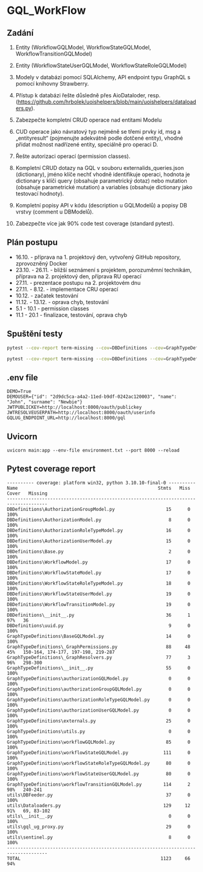# GQL_WorkFlow

## Zadání

1. Entity (WorkflowGQLModel, WorkflowStateGQLModel, WorkflowTransitionGQLModel)

2. Entity (WorkflowStateUserGQLModel, WorkflowStateRoleGQLModel)

3. Modely v databázi pomocí SQLAlchemy, API endpoint typu GraphQL s pomocí knihovny Strawberry.

4. Přístup k databázi řešte důsledně přes AioDataloder, resp. (https://github.com/hrbolek/uoishelpers/blob/main/uoishelpers/dataloaders.py).

5. Zabezpečte kompletní CRUD operace nad entitami Modelu

6. CUD operace jako návratový typ nejméně se třemi prvky id, msg a „entityresult“ (pojmenujte adekvátně podle dotčené entity), vhodné přidat možnost nadřízené entity, speciálně pro operaci D.

7. Řešte autorizaci operací (permission classes).

8. Kompletní CRUD dotazy na GQL v souboru externalids_queries.json (dictionary), jméno klíče nechť vhodně identifikuje operaci, hodnota je dictionary s klíči query (obsahuje parametrický dotaz) nebo mutation (obsahuje parametrické mutation) a variables (obsahuje dictionary jako testovací hodnoty).

9. Kompletní popisy API v kódu (description u GQLModelů) a popisy DB vrstvy (comment u DBModelů).

10. Zabezpečte více jak 90% code test coverage (standard pytest).

## Plán postupu

- 16.10. - příprava na 1. projektový den, vytvořený GitHub repository, zprovozněný Docker
- 23.10. - 26.11. - bližší seznámení s projektem, porozuměmní technikám, příprava na 2. projektový den, příprava RU operací
- 27.11. - prezentace postupu na 2. projektovém dnu
- 27.11. - 8.12. - implementace CRU operací
- 10.12. - začatek testování
- 11.12. - 13.12. - oprava chyb, testování
- 5.1 - 10.1 - permission classes
- 11.1 - 20.1 - finalizace, testování, oprava chyb

## Spuštění testy

```bash
pytest --cov-report term-missing --cov=DBDefinitions --cov=GraphTypeDefinitions --cov=utils --log-cli-level=INFO -x

pytest --cov-report term-missing --cov=DBDefinitions --cov=GraphTypeDefinitions --cov=utils --log-cli-level=INFO -x tests

```

## .env file

```
DEMO=True
DEMOUSER={"id": "2d9dc5ca-a4a2-11ed-b9df-0242ac120003", "name": "John", "surname": "Newbie"}
JWTPUBLICKEY=http://localhost:8000/oauth/publickey
JWTRESOLVEUSERPATH=http://localhost:8000/oauth/userinfo
GQLUG_ENDPOINT_URL=http://localhost:8000/gql
```

## Uvicorn

```
uvicorn main:app --env-file environment.txt --port 8000 --reload
```

## Pytest coverage report

```text
---------- coverage: platform win32, python 3.10.10-final-0 ----------
Name                                                    Stmts   Miss  Cover   Missing
-------------------------------------------------------------------------------------
DBDefinitions\AuthorizationGroupModel.py                   15      0   100%
DBDefinitions\AuthorizationModel.py                         8      0   100%
DBDefinitions\AuthorizationRoleTypeModel.py                16      0   100%
DBDefinitions\AuthorizationUserModel.py                    15      0   100%
DBDefinitions\Base.py                                       2      0   100%
DBDefinitions\WorkflowModel.py                             17      0   100%
DBDefinitions\WorkflowStateModel.py                        17      0   100%
DBDefinitions\WorkflowStateRoleTypeModel.py                18      0   100%
DBDefinitions\WorkflowStateUserModel.py                    19      0   100%
DBDefinitions\WorkflowTransitionModel.py                   19      0   100%
DBDefinitions\__init__.py                                  36      1    97%   36
DBDefinitions\uuid.py                                       9      0   100%
GraphTypeDefinitions\BaseGQLModel.py                       14      0   100%
GraphTypeDefinitions\_GraphPermissions.py                  88     48    45%   150-164, 174-177, 197-198, 219-287
GraphTypeDefinitions\_GraphResolvers.py                    77      3    96%   298-300
GraphTypeDefinitions\__init__.py                           55      0   100%
GraphTypeDefinitions\authorizationGQLModel.py               0      0   100%
GraphTypeDefinitions\authorizationGroupGQLModel.py          0      0   100%
GraphTypeDefinitions\authorizationRoleTypeGQLModel.py       0      0   100%
GraphTypeDefinitions\authorizationUserGQLModel.py           0      0   100%
GraphTypeDefinitions\externals.py                          25      0   100%
GraphTypeDefinitions\utils.py                               0      0   100%
GraphTypeDefinitions\workflowGQLModel.py                   85      0   100%
GraphTypeDefinitions\workflowStateGQLModel.py             111      0   100%
GraphTypeDefinitions\workflowStateRoleTypeGQLModel.py      80      0   100%
GraphTypeDefinitions\workflowStateUserGQLModel.py          80      0   100%
GraphTypeDefinitions\workflowTransitionGQLModel.py        114      2    98%   240-241
utils\DBFeeder.py                                          37      0   100%
utils\Dataloaders.py                                      129     12    91%   69, 83-102
utils\__init__.py                                           0      0   100%
utils\gql_ug_proxy.py                                      29      0   100%
utils\sentinel.py                                           8      0   100%
-------------------------------------------------------------------------------------
TOTAL                                                    1123     66    94%

```
